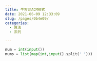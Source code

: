 ```yaml
---
title: 牛客网ACM模式
date: 2021-06-09 12:33:09
slug: /pages/0b4e09/
categories: 
  - 算法
  - 系列

---
```


```python
num = int(input())
nums = list(map(int,input().split(' ')))
```

